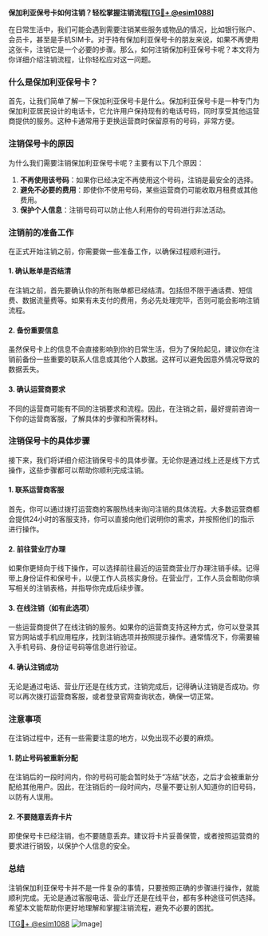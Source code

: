 **保加利亚保号卡如何注销？轻松掌握注销流程[[TG💪+ @esim1088](https://t.me/s/esim1088)]**

在日常生活中，我们可能会遇到需要注销某些服务或物品的情况，比如银行账户、会员卡，甚至是手机SIM卡。对于持有保加利亚保号卡的朋友来说，如果不再使用这张卡，注销它是一个必要的步骤。那么，如何注销保加利亚保号卡呢？本文将为你详细介绍注销流程，让你轻松应对这一问题。

### 什么是保加利亚保号卡？

首先，让我们简单了解一下保加利亚保号卡是什么。保加利亚保号卡是一种专门为保加利亚居民设计的电话卡，它允许用户保持现有的电话号码，同时享受其他运营商提供的服务。这种卡通常用于更换运营商时保留原有的号码，非常方便。

### 注销保号卡的原因

为什么我们需要注销保加利亚保号卡呢？主要有以下几个原因：

1. **不再使用该号码**：如果你已经决定不再使用这个号码，注销是最安全的选择。
2. **避免不必要的费用**：即使你不使用号码，某些运营商仍可能收取月租费或其他费用。
3. **保护个人信息**：注销号码可以防止他人利用你的号码进行非法活动。

### 注销前的准备工作

在正式开始注销之前，你需要做一些准备工作，以确保过程顺利进行。

#### 1. 确认账单是否结清

在注销之前，首先要确认你的所有账单都已经结清。包括但不限于通话费、短信费、数据流量费等。如果有未支付的费用，务必先处理完毕，否则可能会影响注销流程。

#### 2. 备份重要信息

虽然保号卡上的信息不会直接影响到你的日常生活，但为了保险起见，建议你在注销前备份一些重要的联系人信息或其他个人数据。这样可以避免因意外情况导致的数据丢失。

#### 3. 确认运营商要求

不同的运营商可能有不同的注销要求和流程。因此，在注销之前，最好提前咨询一下你的运营商客服，了解具体的步骤和所需材料。

### 注销保号卡的具体步骤

接下来，我们将详细介绍注销保号卡的具体步骤。无论你是通过线上还是线下方式操作，这些步骤都可以帮助你顺利完成注销。

#### 1. 联系运营商客服

首先，你可以通过拨打运营商的客服热线来询问注销的具体流程。大多数运营商都会提供24小时的客服支持，你可以直接向他们说明你的需求，并按照他们的指示进行操作。

#### 2. 前往营业厅办理

如果你更倾向于线下操作，可以选择前往最近的运营商营业厅办理注销手续。记得带上身份证件和保号卡，以便工作人员核实身份。在营业厅，工作人员会帮助你填写相关的注销表格，并指导你完成后续步骤。

#### 3. 在线注销（如有此选项）

一些运营商提供了在线注销的服务。如果你的运营商支持这种方式，你可以登录其官方网站或手机应用程序，找到注销选项并按照提示操作。通常情况下，你需要输入手机号码、身份证号码等信息进行验证。

#### 4. 确认注销成功

无论是通过电话、营业厅还是在线方式，注销完成后，记得确认注销是否成功。你可以再次拨打运营商客服，或者登录官网查询状态，确保一切正常。

### 注意事项

在注销过程中，还有一些需要注意的地方，以免出现不必要的麻烦。

#### 1. 防止号码被重新分配

在注销后的一段时间内，你的号码可能会暂时处于“冻结”状态，之后才会被重新分配给其他用户。因此，在注销后的一段时间内，尽量不要让别人知道你的旧号码，以防有人误用。

#### 2. 不要随意丢弃卡片

即使保号卡已经注销，也不要随意丢弃。建议将卡片妥善保管，或者按照运营商的要求进行销毁，以保护个人信息的安全。

### 总结

注销保加利亚保号卡并不是一件复杂的事情，只要按照正确的步骤进行操作，就能顺利完成。无论是通过客服电话、营业厅还是在线平台，都有多种途径可供选择。希望本文能帮助你更好地理解和掌握注销流程，避免不必要的困扰。

[[TG💪+ @esim1088](https://t.me/s/esim1088) ![Image](https://i.postimg.cc/4NQfJmqS/Snipaste-2025-05-13-00-14-12.png)]